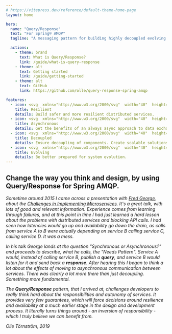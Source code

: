 ```yaml
---
# https://vitepress.dev/reference/default-theme-home-page
layout: home

hero:
  name: "Query/Response"
  text: "For Spring® AMQP"
  tagline: "A messaging pattern for building highly decoupled evolving service architectures."

  actions:
    - theme: brand
      text: What is Query/Response?
      link: /guide/what-is-query-response
    - theme: alt
      text: Getting started
      link: /guide/getting-started
    - theme: alt
      text: GitHub
      link: https://github.com/olle/query-response-spring-amqp

features:
  - icon: <svg  xmlns="http://www.w3.org/2000/svg"  width="40"  height="40"  viewBox="0 0 24 24"  fill="none"  stroke="currentColor"  stroke-width="1"  stroke-linecap="round"  stroke-linejoin="round"  class="icon icon-tabler icons-tabler-outline icon-tabler-shield-bolt"><path stroke="none" d="M0 0h24v24H0z" fill="none"/><path d="M13.342 20.566c-.436 .17 -.884 .315 -1.342 .434a12 12 0 0 1 -8.5 -15a12 12 0 0 0 8.5 -3a12 12 0 0 0 8.5 3a12 12 0 0 1 .117 6.34" /><path d="M19 16l-2 3h4l-2 3" /></svg>
    title: Resilient
    details: Build safer and more resilient distributed services.
  - icon: <svg  xmlns="http://www.w3.org/2000/svg"  width="40"  height="40"  viewBox="0 0 24 24"  fill="none"  stroke="currentColor"  stroke-width="1"  stroke-linecap="round"  stroke-linejoin="round"  class="icon icon-tabler icons-tabler-outline icon-tabler-messages"><path stroke="none" d="M0 0h24v24H0z" fill="none"/><path d="M21 14l-3 -3h-7a1 1 0 0 1 -1 -1v-6a1 1 0 0 1 1 -1h9a1 1 0 0 1 1 1v10" /><path d="M14 15v2a1 1 0 0 1 -1 1h-7l-3 3v-10a1 1 0 0 1 1 -1h2" /></svg>
    title: Asynchronous
    details: Get the benefits of an always async approach to data exchange.
  - icon: <svg  xmlns="http://www.w3.org/2000/svg"  width="40"  height="40"  viewBox="0 0 24 24"  fill="none"  stroke="currentColor"  stroke-width="1"  stroke-linecap="round"  stroke-linejoin="round"  class="icon icon-tabler icons-tabler-outline icon-tabler-network"><path stroke="none" d="M0 0h24v24H0z" fill="none"/><path d="M6 9a6 6 0 1 0 12 0a6 6 0 0 0 -12 0" /><path d="M12 3c1.333 .333 2 2.333 2 6s-.667 5.667 -2 6" /><path d="M12 3c-1.333 .333 -2 2.333 -2 6s.667 5.667 2 6" /><path d="M6 9h12" /><path d="M3 20h7" /><path d="M14 20h7" /><path d="M10 20a2 2 0 1 0 4 0a2 2 0 0 0 -4 0" /><path d="M12 15v3" /></svg>
    title: Decoupled
    details: Ensure decoupling of components. Create scalable solutions.
  - icon: <svg  xmlns="http://www.w3.org/2000/svg"  width="40"  height="40"  viewBox="0 0 24 24"  fill="none"  stroke="currentColor"  stroke-width="1"  stroke-linecap="round"  stroke-linejoin="round"  class="icon icon-tabler icons-tabler-outline icon-tabler-share"><path stroke="none" d="M0 0h24v24H0z" fill="none"/><path d="M6 12m-3 0a3 3 0 1 0 6 0a3 3 0 1 0 -6 0" /><path d="M18 6m-3 0a3 3 0 1 0 6 0a3 3 0 1 0 -6 0" /><path d="M18 18m-3 0a3 3 0 1 0 6 0a3 3 0 1 0 -6 0" /><path d="M8.7 10.7l6.6 -3.4" /><path d="M8.7 13.3l6.6 3.4" /></svg>
    title: Evolving
    details: Be better prepared for system evolution.
---
```


## Change the way you think and design, by using Query/Response for Spring AMQP.

_Sometime around 2015 I came across a presentation with [Fred George](https://twitter.com/fgeorge52),
about the [Challenges in Implementing Microservices](https://youtu.be/yPf5MfOZPY0).
It's a great talk, with lots of good and relevant information. Experience comes
from learning through failures, and at this point in time I had just learned a
hard lesson about the problems with distributed services and blocking API calls.
I had seen how latencies would go up and availability go down the drain, as
calls from service A to B were actually depending on service B calling service
C, calling service D. It was a mess._

_In his talk George lands at the question "Synchronous or Asynchronous?"
and proceeds to describe, what he calls, the "Needs Pattern". Service A would,
instead of calling service B, publish a **query**, and service B would listen
for it and send back a **response**. After hearing this I began to think a lot
about the effects of moving to asynchronous communication between services.
There was clearly a lot more there than just decoupling. Something more
fundamental._

_The **Query/Response** pattern, that I arrived at, challenges developers to
really think hard about the responsibilities and autonomy of services. It
provides very few guarantees, which will force decisions around resilience
and availability at a much earlier stage in the design and development process.
It literally turns things around - an inversion of responsibility - which I
truly believe we can benefit from._

_Olle Törnström, 2019_
<style>
:root {
  --vp-home-hero-name-color: transparent;
  --vp-home-hero-name-background: -webkit-linear-gradient(120deg, #13a8a6 30%, #4161ff);
}
</style>
